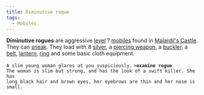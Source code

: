 ```yaml
---
title: Diminutive rogue
tags:
  - Mobiles
---
```

**Diminutive rogues** are aggressive [level](level "wikilink") ?
[mobiles](mobile "wikilink") found in [Malardil's
Castle](Malardil's_Castle "wikilink"). They can
[sneak](sneak "wikilink"). They load with 8 [silver](silver "wikilink"),
a [piercing weapon](piercing_weapon "wikilink"), a
[buckler](Shield#Buckler "wikilink"), a
[belt](plain_leather_belt "wikilink"), [lantern](lantern "wikilink"),
[ring](ring "wikilink") and some basic cloth equipment.

`A slim young woman glares at you suspiciously.`
`>`**`examine rogue`**
`The woman is slim but strong, and has the look of a swift killer. She has`
`long black hair and brown eyes, her eyebrows are thin and her nose is small.`
